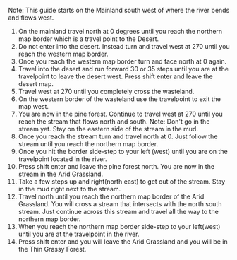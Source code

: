 Note: This guide starts on the Mainland south west of where the river bends and flows west.
1. On the mainland travel north at 0 degrees until you reach the northern map border which is a travel point to the Desert.
2. Do not enter into the desert. Instead turn and travel west at 270 until you reach the western map border.
3. Once you reach the western map border turn and face north at 0 again.
4. Travel into the desert and run forward 30 or 35 steps until you are at the travelpoint to leave the desert west. Press shift enter and leave the desert map.
5. Travel west at 270 until you completely cross the wasteland.
6. On the western border of the wasteland use the travelpoint to exit the map west.
7. You are now in the pine forest. Continue to travel west at 270 until you reach the stream that flows north and south.
Note: Don't go in the stream yet. Stay on the eastern side of the stream in the mud.
8. Once you reach the stream turn and travel north at 0. Just follow the stream until you reach the northern map border.
9. Once you hit the border side-step to your left (west) until you are on the travelpoint located in the river.
10. Press shift enter and leave the pine forest north. You are now in the stream in the Arid Grassland.
11. Take a few steps up and right(north east) to get out of the stream. Stay in the mud right next to the stream.
12. Travel north until you reach the northern map border of the Arid Grassland.
You will cross a stream that intersects with the north south stream. Just continue across this stream and travel all the way to the northern map border.
13. When you reach the northern map border side-step to your left(west) until you are at the travelpoint in the river.
14. Press shift enter and you will leave the Arid Grassland and you will be in the Thin Grassy Forest.